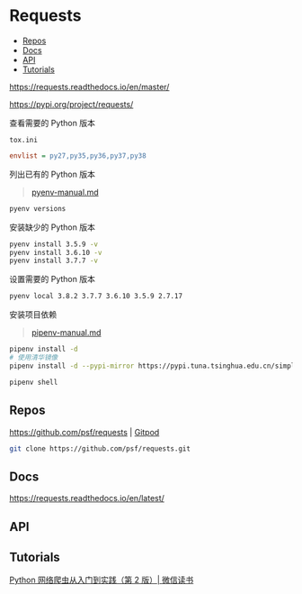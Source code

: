 <!-- omit in toc -->
# Requests

- [Repos](#repos)
- [Docs](#docs)
- [API](#api)
- [Tutorials](#tutorials)

<https://requests.readthedocs.io/en/master/>

<https://pypi.org/project/requests/>

查看需要的 Python 版本

`tox.ini`

```ini
envlist = py27,py35,py36,py37,py38
```

列出已有的 Python 版本

> [pyenv-manual.md](/manuals/python/tools/pyenv-manual.md)

```bash
pyenv versions
```

安装缺少的 Python 版本

```bash
pyenv install 3.5.9 -v
pyenv install 3.6.10 -v
pyenv install 3.7.7 -v
```

设置需要的 Python 版本

```bash
pyenv local 3.8.2 3.7.7 3.6.10 3.5.9 2.7.17
```

安装项目依赖

> [pipenv-manual.md](/manuals/python/tools/pipenv/pipenv-manual.md)

```bash
pipenv install -d
# 使用清华镜像
pipenv install -d --pypi-mirror https://pypi.tuna.tsinghua.edu.cn/simple
```

```bash
pipenv shell
```

## Repos

<https://github.com/psf/requests> | [Gitpod](https://gitpod.io/#https://github.com/psf/requests)

```bash
git clone https://github.com/psf/requests.git
```

## Docs

<https://requests.readthedocs.io/en/latest/>

## API

<!-- api -->

## Tutorials

[Python 网络爬虫从入门到实践（第 2 版）| 微信读书](https://weread.qq.com/web/reader/b273296071879840835b067ke3e31601d5bed98199f65b9)
